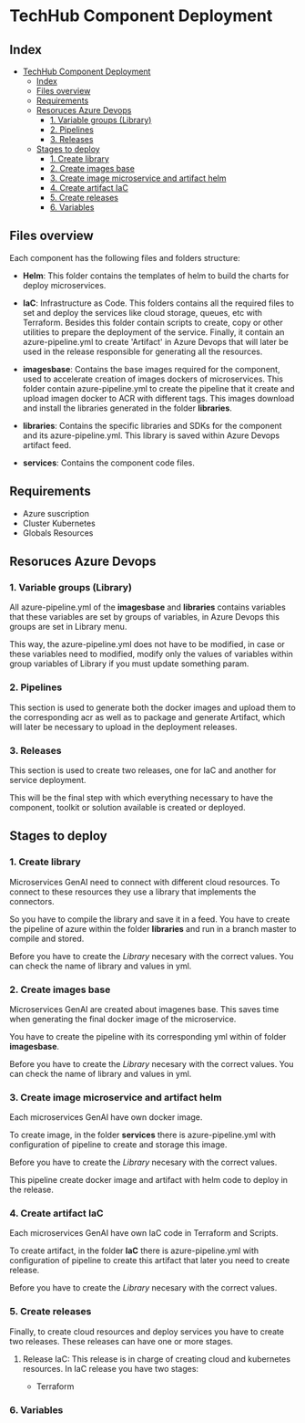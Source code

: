 # TechHub Component Deployment

## Index

- [TechHub Component Deployment](#techhub-component-deployment)
  - [Index](#index)
  - [Files overview](#files-overview)
  - [Requirements](#requirements)
  - [Resoruces Azure Devops](#resoruces-azure-devops)
    - [1. Variable groups (Library)](#1-variable-groups-library)
    - [2. Pipelines](#2-pipelines)
    - [3. Releases](#3-releases)
  - [Stages to deploy](#stages-to-deploy)
    - [1. Create library](#1-create-library)
    - [2. Create images base](#2-create-images-base)
    - [3. Create image microservice and artifact helm](#3-create-image-microservice-and-artifact-helm)
    - [4. Create artifact IaC](#4-create-artifact-iac)
    - [5. Create releases](#5-create-releases)
    - [6. Variables](#6-variables)


## Files overview

Each component has the following files and folders structure:

- **Helm**: This folder contains the templates of helm to build the charts for deploy microservices.

- **IaC**: Infrastructure as Code. This folders contains all the required files to set and deploy the services like cloud storage, queues, etc with Terraform. Besides this folder contain scripts to create, copy or other utilities to prepare the deployment of the service. Finally, it contain an azure-pipeline.yml to create 'Artifact' in Azure Devops that will later be used in the release responsible for generating all the resources.

- **imagesbase**: Contains the base images required for the component, used to accelerate creation of images dockers of microservices. This folder contain azure-pipeline.yml to create the pipeline that it create and upload imagen docker to ACR with different tags. This images download and install the libraries generated in the folder **libraries**.

- **libraries**: Contains the specific libraries and SDKs for the component and its azure-pipeline.yml. This library is saved within Azure Devops artifact feed. 

- **services**: Contains the component code files.

## Requirements

- Azure suscription
- Cluster Kubernetes
- Globals Resources

## Resoruces Azure Devops

### 1. Variable groups (Library)

All azure-pipeline.yml of the **imagesbase** and **libraries** contains variables that these variables are set by groups of variables, in Azure Devops this groups are set in Library menu.

This way, the azure-pipeline.yml does not have to be modified, in case or these variables need to modified, modify only the values of variables within group variables of Library if you must update something param.

### 2. Pipelines

This section is used to generate both the docker images and upload them to the corresponding acr as well as to package and generate Artifact, which will later be necessary to upload in the deployment releases.


### 3. Releases

This section is used to create two releases, one for IaC and another for service deployment. 

This will be the final step with which everything necessary to have the component, toolkit or solution available is created or deployed.

## Stages to deploy

### 1. Create library

Microservices GenAI need to connect with different cloud resources. To connect to these resources they use a library that implements the connectors.

So you have to compile the library and save it in a feed. You have to create the pipeline of azure within the folder **libraries** and run in a branch master to compile and stored.

Before you have to create the *Library* necesary with the correct values. You can check the name of library and values in yml.

### 2. Create images base

Microservices GenAI are created about imagenes base. This saves time when generating the final docker image of the microservice.

You have to create the pipeline with its corresponding yml within of folder **imagesbase**.

Before you have to create the *Library* necesary with the correct values. You can check the name of library and values in yml.

### 3. Create image microservice and artifact helm

Each microservices GenAI have own docker image.

To create image, in the folder **services** there is azure-pipeline.yml with configuration of pipeline to create and storage this image.

Before you have to create the *Library* necesary with the correct values.

This pipeline create docker image and artifact with helm code to deploy in the release.

### 4. Create artifact IaC

Each microservices GenAI have own IaC code in Terraform and Scripts.

To create artifact, in the folder **IaC** there is azure-pipeline.yml with configuration of pipeline to create this artifact that later you need to create release.

Before you have to create the *Library* necesary with the correct values.

### 5. Create releases

Finally, to create cloud resources and deploy services you have to create two releases. These releases can have one or more stages.

1. Release IaC: This release is in charge of creating cloud and kubernetes resources. In IaC release you have two stages:

   - Terraform

### 6. Variables

